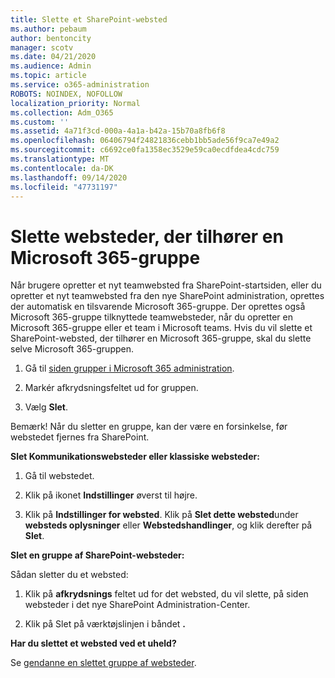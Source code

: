 ```yaml
---
title: Slette et SharePoint-websted
ms.author: pebaum
author: bentoncity
manager: scotv
ms.date: 04/21/2020
ms.audience: Admin
ms.topic: article
ms.service: o365-administration
ROBOTS: NOINDEX, NOFOLLOW
localization_priority: Normal
ms.collection: Adm_O365
ms.custom: ''
ms.assetid: 4a71f3cd-000a-4a1a-b42a-15b70a8fb6f8
ms.openlocfilehash: 06406794f24821836cebb1bb5ade56f9ca7e49a2
ms.sourcegitcommit: c6692ce0fa1358ec3529e59ca0ecdfdea4cdc759
ms.translationtype: MT
ms.contentlocale: da-DK
ms.lasthandoff: 09/14/2020
ms.locfileid: "47731197"
---
```

# <a name="delete-sites-that-belong-to-a-microsoft-365-group"></a>Slette websteder, der tilhører en Microsoft 365-gruppe

Når brugere opretter et nyt teamwebsted fra SharePoint-startsiden, eller du opretter et nyt teamwebsted fra den nye SharePoint administration, oprettes der automatisk en tilsvarende Microsoft 365-gruppe. Der oprettes også Microsoft 365-gruppe tilknyttede teamwebsteder, når du opretter en Microsoft 365-gruppe eller et team i Microsoft teams. Hvis du vil slette et SharePoint-websted, der tilhører en Microsoft 365-gruppe, skal du slette selve Microsoft 365-gruppen. 
  
1. Gå til [siden grupper i Microsoft 365 administration](https://portal.office.com/adminportal/home#/groups).
    
2. Markér afkrydsningsfeltet ud for gruppen.
    
3. Vælg **Slet**.
    
Bemærk! Når du sletter en gruppe, kan der være en forsinkelse, før webstedet fjernes fra SharePoint.
  
**Slet Kommunikationswebsteder eller klassiske websteder:**

1. Gå til webstedet.
  
2. Klik på ikonet **Indstillinger** øverst til højre. 
  
3. Klik på **Indstillinger for websted**. Klik på **Slet dette websted**under **websteds oplysninger** eller **Webstedshandlinger**, og klik derefter på **Slet**.
  
**Slet en gruppe af SharePoint-websteder:**

Sådan sletter du et websted:
  
1. Klik på **afkrydsnings** feltet ud for det websted, du vil slette, på siden websteder i det nye SharePoint Administration-Center. 
    
2. Klik på Slet på værktøjslinjen i båndet **.**
    
**Har du slettet et websted ved et uheld?**

Se [gendanne en slettet gruppe af websteder](https://go.microsoft.com/fwlink/?linkid=867660).
  

